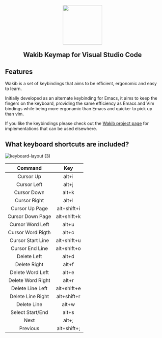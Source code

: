 <h2 align="center"><img src="https://github.com/darkstego/wakib-vscode-keybindings/assets/2610287/6012b789-b251-4bd0-996b-bcdabec77ef7" height="128">
<p align="center"><strong>Wakib Keymap for Visual Studio Code</strong></p>

## Features

Wakib is a set of keybindings that aims to be efficient, ergonomic and easy to learn. 

Initially developed as an alternate keybinding for Emacs, it aims to keep the fingers on the keyboard, providing the same efficiency as Emacs and Vim bindings while being more ergonamic than Emacs and quicker to pick up than vim.
  
If you like the keybindings please check out the [Wakib project page](https://github.com/darkstego/wakib-project) for implementations that can be used elsewhere.

## What keyboard shortcuts are included?
  
![keyboard-layout (3)](https://github.com/darkstego/wakib-vscode-keybindings/assets/2610287/9430d594-024a-43f5-bf48-3fd666069de8)

  

| Command | Key |
| :---------: | :---------: |
| Cursor Up | alt+i
| Cursor Left | alt+j
| Cursor Down | alt+k
| Cursor Right | alt+l
| Cursor Up Page | alt+shift+i
| Cursor Down Page | alt+shift+k
| Cursor Word Left | alt+u
| Cursor Word Rigth | alt+o
| Cursor Start Line | alt+shift+u
| Cursor End Line | alt+shift+o
| Delete Left | alt+d
| Delete Right | alt+f
| Delete Word Left | alt+e
| Delete Word Right | alt+r
| Delete Line Left | alt+shift+e
| Delete Line Right | alt+shift+r
| Delete Line  | alt+w
| Select Start/End | alt+s
| Next | alt+;
| Previous | alt+shift+;
